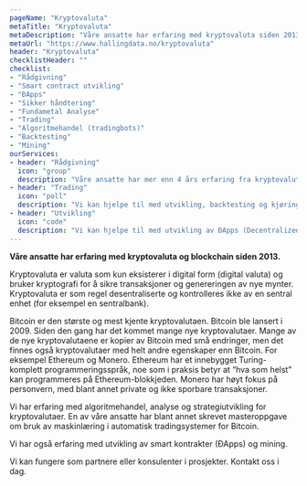 ```yaml
---
pageName: "Kryptovaluta"
metaTitle: "Kryptovaluta"
metaDescription: "Våre ansatte har erfaring med kryptovaluta siden 2013"
metaUrl: "https://www.hallingdata.no/kryptovaluta"
header: "Kryptovaluta"
checklistHeader: ""
checklist:
- "Rådgivning"
- "Smart contract utvikling"
- "ÐApps"
- "Sikker håndtering"
- "Fundametal Analyse"
- "Trading"
- "Algoritmehandel (tradingbots)"
- "Backtesting"
- "Mining"
ourServices:
- header: "Rådgivning"
  icon: "group"
  description: "Våre ansatte har mer enn 4 års erfaring fra kryptovaluta og blockchain."
- header: "Trading"
  icon: "poll"
  description: "Vi kan hjelpe til med utvikling, backtesting og kjøring av automatiske handelssystemer."
- header: "Utvikling"
  icon: "code"
  description: "Vi kan hjelpe til med utvikling av ÐApps (Decentralized Applications) og andre smart kontrakter på Ethereum."
---
```

**Våre ansatte har erfaring med kryptovaluta og blockchain siden 2013.**

Kryptovaluta er valuta som kun eksisterer i digital form (digital valuta) og bruker kryptografi for å sikre transaksjoner og genereringen av nye mynter. Kryptovaluta er som regel desentraliserte og kontrolleres ikke av en sentral enhet (for eksempel en sentralbank).

Bitcoin er den største og mest kjente kryptovalutaen. Bitcoin ble lansert i 2009. Siden den gang har det kommet mange nye kryptovalutaer. Mange av de nye kryptovalutaene er kopier av Bitcoin med små endringer, men det finnes også kryptovalutaer med helt andre egenskaper enn Bitcoin. For eksempel Ethereum og Monero. Ethereum har et innebygget Turing-komplett programmeringsspråk, noe som i praksis betyr at “hva som helst” kan programmeres på Ethereum-blokkjeden. Monero har høyt fokus på personvern, med blant annet private og ikke sporbare transaksjoner.

Vi har erfaring med algoritmehandel, analyse og strategiutvikling for kryptovalutaer. En av våre ansatte har blant annet skrevet masteroppgave om bruk av maskinlæring i automatisk tradingsystemer for Bitcoin.

Vi har også erfaring med utvikling av smart kontrakter (ÐApps) og mining.

Vi kan fungere som partnere eller konsulenter i prosjekter. Kontakt oss i dag.